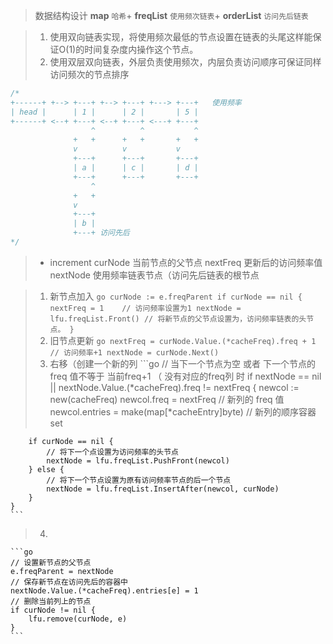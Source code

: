 
> 数据结构设计
> **map** `哈希`+ **freqList** `使用频次链表`+ **orderList** `访问先后链表`

> 1. 使用双向链表实现，将使用频次最低的节点设置在链表的头尾这样能保证O(1)的时间复杂度内操作这个节点。
> 2. 使用双层双向链表，外层负责使用频次，内层负责访问顺序可保证同样访问频次的节点排序

```go
/*
+------+ +--> +---+ +--> +---+ +---> +---+   使用频率
| head |      | 1 |      | 2 |       | 5 |
+------+ <--+ +---+ <--+ +---+ <---+ +---+
                  ^          ^           ^
              +   +      +   +       +   +
              v          v           v
              +---+      +---+       +---+
              | a |      | c |       | d |
              +---+      +---+       +---+
                  ^
              +   +
              v
              +---+
              | b |
              +---+ 访问先后
*/
```

> * increment
>   curNode     当前节点的父节点
>   nextFreq    更新后的访问频率值
>   nextNode    使用频率链表节点（访问先后链表的根节点

>   1. 新节点加入
    ```go
    curNode := e.freqParent
    if curNode == nil {
        nextFreq = 1    // 访问频率设置为1
        nextNode = lfu.freqList.Front() // 将新节点的父节点设置为，访问频率链表的头节点。
    }
    ```
>   2. 旧节点更新
    ```go
    nextFreq = curNode.Value.(*cacheFreq).freq + 1  // 访问频率+1
    nextNode = curNode.Next()
    ```
>   3. 右移（创建一个新的列
    ```go
    // 当下一个节点为空 或者 下一个节点的 freq 值不等于 当前freq+1 （ 没有对应的freq列 时
    if nextNode == nil || nextNode.Value.(*cacheFreq).freq != nextFreq {
        newcol := new(cacheFreq)
		newcol.freq = nextFreq      // 新列的 freq 值
        newcol.entries = make(map[*cacheEntry]byte)     // 新列的顺序容器 set
        
		if curNode == nil {
            // 将下一个点设置为访问频率的头节点
            nextNode = lfu.freqList.PushFront(newcol)
		} else {
            // 将下一个节点设置为原有访问频率节点的后一个节点
			nextNode = lfu.freqList.InsertAfter(newcol, curNode)
		}
    }
    ```
>   4. 
    ```go
    // 设置新节点的父节点  
    e.freqParent = nextNode
    // 保存新节点在访问先后的容器中
    nextNode.Value.(*cacheFreq).entries[e] = 1
    // 删除当前列上的节点
    if curNode != nil {
		lfu.remove(curNode, e)
	}
    ```